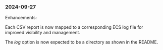 ### 2024-09-27

Enhancements:

Each CSV report is now mapped to a corresponding ECS log file for improved visibility and management.

The _log_ option is now expected to be a directory as shown in the README.

